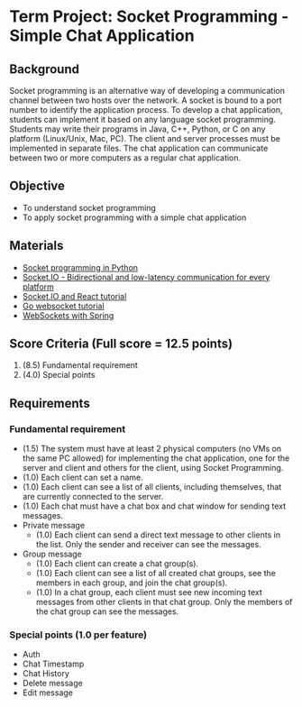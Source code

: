 # Term Project: Socket Programming - Simple Chat Application

## Background
Socket programming is an alternative way of developing a communication channel between two hosts over the network. A socket is bound to a port number to identify the application process. To develop a chat application, students can implement it based on any language socket programming. Students may write their programs in Java, C++, Python, or C on any platform (Linux/Unix, Mac, PC). The client and server processes must be implemented in separate files. The chat application can communicate between two or more computers as a regular chat application.

## Objective
- To understand socket programming
- To apply socket programming with a simple chat application

## Materials
- [Socket programming in Python](https://realpython.com/python-sockets/)
- [Socket.IO - Bidirectional and low-latency communication for every platform](https://socket.io/docs/v4/)
- [Socket.IO and React tutorial](https://developer.okta.com/blog/2021/07/14/socket-io-react-tutorial)
- [Go websocket tutorial](https://tutorialedge.net/golang/go-websocket-tutorial/)
- [WebSockets with Spring](https://www.baeldung.com/websockets-spring)

## Score Criteria (Full score = 12.5 points)
1. (8.5) Fundamental requirement
2. (4.0) Special points

## Requirements

### Fundamental requirement
- (1.5) The system must have at least 2 physical computers (no VMs on the same PC allowed) for implementing the chat application, one for the server and client and others for the client, using Socket Programming.
- (1.0) Each client can set a name.
- (1.0) Each client can see a list of all clients, including themselves, that are currently connected to the server.
- (1.0) Each chat must have a chat box and chat window for sending text messages.
- Private message
    - (1.0) Each client can send a direct text message to other clients in the list. Only the sender and receiver can see the messages.
- Group message
    - (1.0) Each client can create a chat group(s).
    - (1.0) Each client can see a list of all created chat groups, see the members in each group, and join the chat group(s).
    - (1.0) In a chat group, each client must see new incoming text messages from other clients in that chat group. Only the members of the chat group can see the messages.

### Special points (1.0 per feature)
- Auth
- Chat Timestamp
- Chat History
- Delete message
- Edit message
